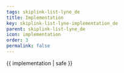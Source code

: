 ```yaml
---
tags: skiplink-list-lyne_de
title: Implementation
key: skiplink-list-lyne-implementation_de
parent: skiplink-list-lyne_de
icon: implementation
order: 3
permalink: false  
---
```

 {{ implementation | safe }}


